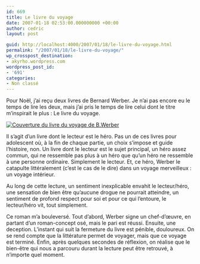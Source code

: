 ```yaml
---
id: 669
title: Le livre du voyage
date: 2007-01-18 02:53:00.000000000 +00:00
author: cedric
layout: post

guid: http://localhost:4000/2007/01/18/le-livre-du-voyage.html
permalink: "/2007/01/18/le-livre-du-voyage/"
wp_crosspost_destination:
- akyrho.wordpress.com
wordpress_post_id:
- '691'
categories:
- Non classé
---
```

Pour Noël, j’ai reçu deux livres de Bernard Werber. Je n’ai pas encore eu le temps de lire les deux, mais j’ai pris le temps de lire celui dont le titre m’inspirait le plus : Le livre du voyage.

[![Couverture du livre du voyage de B.Werber](/images/images/le-livre-du-voyage.jpg)](/images/images/le-livre-du-voyage.jpg)

Il s’agit d’un livre dont le lecteur est le héro. Pas un de ces livres pour adolescent où, à la fin de chaque partie, un choix s’impose et guide l’histoire, non. Un livre dont le lecteur est le sujet principal, un héro assez commun, qui ne ressemble pas plus à un héro que qu’un héro ne ressemble à une personne ordinaire. Simplement le lecteur. Et, ce héro, Werber le catapulte littéralement (c’est le cas de le dire) dans un voyage merveilleux : un voyage intérieur.

Au long de cette lecture, un sentiment inexplicable envahit le lecteur/héro, une sensation de bien être qu’aucune drogue ne pourrait atteindre, un sentiment de profond respect pour soi et pour ce qui l’entoure, le lecteur/héro vit, tout simplement.

Ce roman m’a bouleversé. Tout d’abord, Werber signe un chef-d’œuvre, en partant d’un roman-concept osé, mais le pari est réussi. Ensuite, une deception. L’instant qui suit la fermeture du livre est pénible, douloureux. On se rend compte que la littérature permet de voyager, mais que ce voyage est terminé. Enfin, après quelques secondes de réflexion, on réalise que le bien-être qui nous a parcouru durant la lecture peut être retrouvé, à n’importe quel moment.
